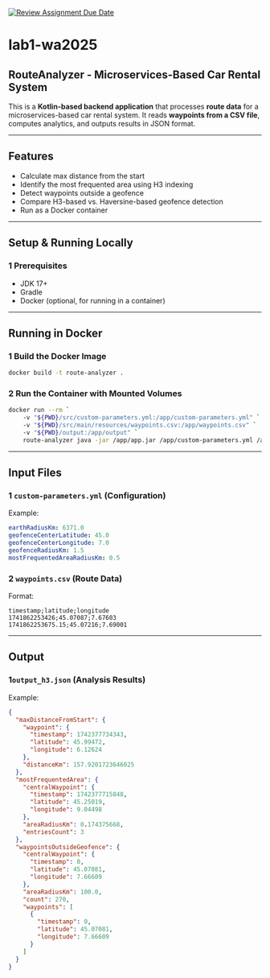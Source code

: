 [![Review Assignment Due Date](https://classroom.github.com/assets/deadline-readme-button-22041afd0340ce965d47ae6ef1cefeee28c7c493a6346c4f15d667ab976d596c.svg)](https://classroom.github.com/a/vlo9idtn)
# lab1-wa2025

## RouteAnalyzer - Microservices-Based Car Rental System
This is a **Kotlin-based backend application** that processes **route data** for a microservices-based car rental system. It reads **waypoints from a CSV file**, computes analytics, and outputs results in JSON format.

---

## Features
-  Calculate max distance from the start
-  Identify the most frequented area using H3 indexing
-  Detect waypoints outside a geofence
-  Compare H3-based vs. Haversine-based geofence detection
-  Run as a Docker container

---

## Setup & Running Locally
### 1️ Prerequisites
- JDK 17+
- Gradle
- Docker (optional, for running in a container)

---

## Running in Docker

### 1️ Build the Docker Image
```bash
docker build -t route-analyzer .
```

### 2️ Run the Container with Mounted Volumes
```bash
docker run --rm `
    -v "${PWD}/src/custom-parameters.yml:/app/custom-parameters.yml" `
    -v "${PWD}/src/main/resources/waypoints.csv:/app/waypoints.csv" `
    -v "${PWD}/output:/app/output" `
    route-analyzer java -jar /app/app.jar /app/custom-parameters.yml /app/waypoints.csv
```

---

## Input Files
### 1️ `custom-parameters.yml` (Configuration)
Example:
```yaml
earthRadiusKm: 6371.0
geofenceCenterLatitude: 45.0
geofenceCenterLongitude: 7.0
geofenceRadiusKm: 1.5
mostFrequentedAreaRadiusKm: 0.5
```

### 2️ `waypoints.csv` (Route Data)
Format:
```
timestamp;latitude;longitude
1741862253426;45.07087;7.67603
1741862253675.15;45.07216;7.69001
```

---

## Output
### 1️`output_h3.json` (Analysis Results)
Example:
```json
{
  "maxDistanceFromStart": {
    "waypoint": {
      "timestamp": 1742377734343,
      "latitude": 45.99472,
      "longitude": 6.12624
    },
    "distanceKm": 157.9201723646025
  },
  "mostFrequentedArea": {
    "centralWaypoint": {
      "timestamp": 1742377715848,
      "latitude": 45.25019,
      "longitude": 9.04498
    },
    "areaRadiusKm": 0.174375668,
    "entriesCount": 3
  },
  "waypointsOutsideGeofence": {
    "centralWaypoint": {
      "timestamp": 0,
      "latitude": 45.07081,
      "longitude": 7.66609
    },
    "areaRadiusKm": 100.0,
    "count": 270,
    "waypoints": [
      {
        "timestamp": 0,
        "latitude": 45.07081,
        "longitude": 7.66609
      }
    ]
  }
}
```

